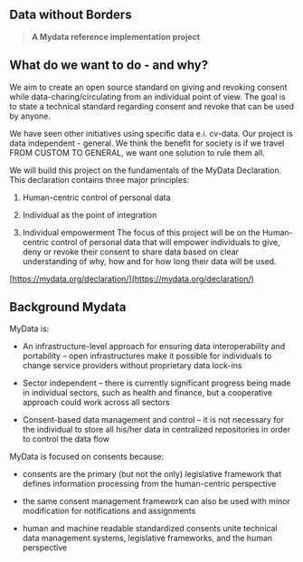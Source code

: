 


## Data without Borders
>**A Mydata reference implementation project**
>
## What do we want to do - and why?

  We aim to create an open source standard on giving and revoking consent while data-charing/circulating from an individual point of view. The goal is to state a technical standard regarding consent and revoke that can be used by anyone.

We have seen other initiatives using specific data e.i. cv-data. Our project is data independent - general. We think the benefit for society is if we travel FROM CUSTOM TO GENERAL, we want one solution to rule them all.

  We will build this project on the fundamentals of the MyData Declaration. This declaration contains three major principles:

1.  Human-centric control of personal data
    
2.  Individual as the point of integration
    
3.  Individual empowerment
The focus of this project will be on the Human-centric control of personal data that will empower individuals to give, deny or revoke their consent to share data based on clear understanding of why, how and for how long their data will be used.

  

[https://mydata.org/declaration/](https://mydata.org/declaration/)

  

## Background Mydata

MyData is:

-   An infrastructure-level approach for ensuring data interoperability and portability – open infrastructures make it possible for individuals to change service providers without proprietary data lock-ins
    
-   Sector independent – there is currently significant progress being made in individual sectors, such as health and finance, but a cooperative approach could work across all sectors
    
-   Consent-based data management and control – it is not necessary for the individual to store all his/her data in centralized repositories in order to control the data flow
    

MyData is focused on consents because:

-   consents are the primary (but not the only) legislative framework that defines information processing from the human-centric perspective
    
-   the same consent management framework can also be used with minor modification for notifications and assignments
    
-   human and machine readable standardized consents unite technical data management systems, legislative frameworks, and the human perspective

<!--stackedit_data:
eyJoaXN0b3J5IjpbLTc5MjA5ODE3OF19
-->